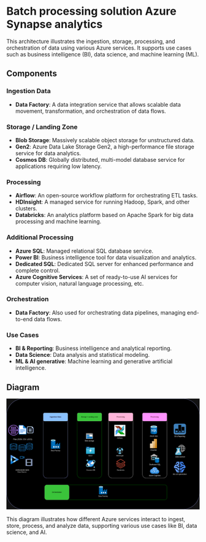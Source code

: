 # Batch processing solution Azure Synapse analytics

This architecture illustrates the ingestion, storage, processing, and orchestration of data using various Azure services. It supports use cases such as business intelligence (BI), data science, and machine learning (ML).

## Components

### Ingestion Data
- **Data Factory**: A data integration service that allows scalable data movement, transformation, and orchestration of data flows.

### Storage / Landing Zone
- **Blob Storage**: Massively scalable object storage for unstructured data.
- **Gen2**: Azure Data Lake Storage Gen2, a high-performance file storage service for data analytics.
- **Cosmos DB**: Globally distributed, multi-model database service for applications requiring low latency.

### Processing
- **Airflow**: An open-source workflow platform for orchestrating ETL tasks.
- **HDInsight**: A managed service for running Hadoop, Spark, and other clusters.
- **Databricks**: An analytics platform based on Apache Spark for big data processing and machine learning.

### Additional Processing
- **Azure SQL**: Managed relational SQL database service.
- **Power BI**: Business intelligence tool for data visualization and analytics.
- **Dedicated SQL**: Dedicated SQL server for enhanced performance and complete control.
- **Azure Cognitive Services**: A set of ready-to-use AI services for computer vision, natural language processing, etc.

### Orchestration
- **Data Factory**: Also used for orchestrating data pipelines, managing end-to-end data flows.

### Use Cases
- **BI & Reporting**: Business intelligence and analytical reporting.
- **Data Science**: Data analysis and statistical modeling.
- **ML & AI generative**: Machine learning and generative artificial intelligence.

## Diagram

![Azure Data Architecture](building-batch.png)

This diagram illustrates how different Azure services interact to ingest, store, process, and analyze data, supporting various use cases like BI, data science, and AI.
